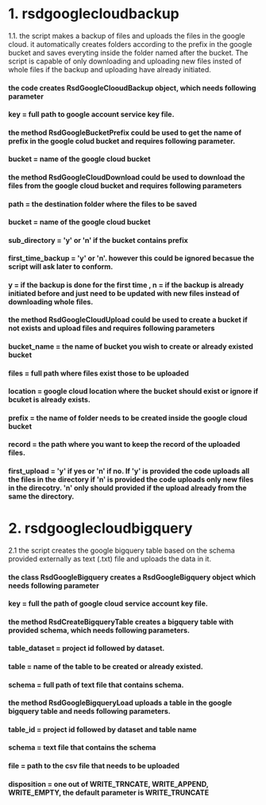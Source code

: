 # 1. rsdgooglecloudbackup
1.1. the script makes a backup of files and uploads the files in the google cloud. it automatically creates folders according to the prefix in the google bucket and saves     everyting inside the folder named after the bucket. The script is capable of only downloading and uploading new files insted of whole files if the backup and uploading have already initiated.
#### the code creates RsdGoogleClooudBackup object, which needs following parameter
#### key = full path to google account service key file.

#### the method RsdGoogleBucketPrefix could be used to get the name of prefix in the google colud bucket and requires following parameter.
#### bucket = name of the google cloud bucket

#### the method RsdGoogleCloudDownload could be used to download the files from the google cloud bucket and requires following parameters
#### path = the destination folder where the files to be saved
#### bucket = name of the google cloud bucket
#### sub_directory = 'y' or 'n' if the bucket contains prefix
#### first_time_backup = 'y' or 'n'. however this could be ignored becasue the script will ask later to conform.
#### y = if the backup is done for the first time , n = if the backup is already initiated before and just need to be updated with new files instead of downloading whole files.

#### the method RsdGoogleCloudUpload could be used to create a bucket if not exists and upload files and requires following parameters
#### bucket_name = the name of bucket you wish to create or already existed bucket
#### files = full path where files exist those to be uploaded
#### location = google cloud location where the bucket should exist or ignore if bcuket is already exists.
#### prefix = the name of folder needs to be created inside the google cloud bucket
#### record = the path where you want to keep the record of the uploaded files. 
#### first_upload = 'y' if yes or 'n' if no.  If 'y' is provided the code uploads all the files in the directory if 'n' is provided the code uploads only new files in the direcotry. 'n' only should provided if the upload already from the same the directory.                                                                                                                                       
# 2. rsdgooglecloudbigquery
2.1 the script creates the google bigquery table based on the schema provided externally as text (.txt) file and uploads the data in it.
#### the class RsdGoogleBigquery creates a RsdGoogleBigquery object which needs following parameter
#### key = full the path of google cloud service account key file.

#### the method RsdCreateBigqueryTable creates a bigquery table with provided schema, which needs following parameters.
#### table_dataset = project id followed by dataset.
#### table = name of the table to be created or already existed.
#### schema = full path of text file that contains schema.

#### the method RsdGoogleBigqueryLoad uploads a table in the google bigquery table and needs following parameters.
#### table_id = project id followed by dataset and table name
#### schema = text file that contains the schema
#### file = path to the csv file that needs to be uploaded
#### disposition = one out of WRITE_TRNCATE, WRITE_APPEND, WRITE_EMPTY, the default parameter is WRITE_TRUNCATE
